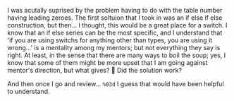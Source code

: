 I was acutally suprised by the problem having to do with the table number having leading zeroes. The first soltuion that I took in was an if else if else construction, but then... I thought, this would be a great place for a switch. I know that an if else series can be the most specific, and I understand that 'if you are using switchs for anything other than types, you are using it wrong...' is a mentality among my mentors; but not everything they say is right. At least, in the sense that there are many ways to boil the soup; yes, I know that some of them might be more upset that I am going against mentor's direction, but what gives? 🤷 Did the solution work?

And then once I go and review... `%03d` I guess that would have been helpful to understand. 